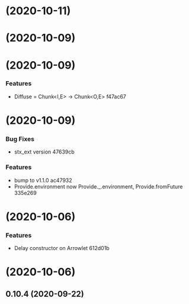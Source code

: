 # [](/compare/v1.3.0...v) (2020-10-11)



# [](/compare/v1.2.1...v) (2020-10-09)



# [](/compare/v1.2.0...v) (2020-10-09)


### Features

* Diffuse = Chunk<I,E> -> Chunk<O,E> f47ac67



# [](/compare/v1.0.0...v) (2020-10-09)


### Bug Fixes

* stx_ext version 47639cb


### Features

* bump to v1.1.0 ac47932
* Provide.environment now Provide._.environment, Provide.fromFuture 335e269


# [](/compare/v0.10.4...v) (2020-10-06)


### Features

* Delay constructor on Arrowlet 612d01b



# [](/compare/v0.10.4...v) (2020-10-06)



## 0.10.4 (2020-09-22)



